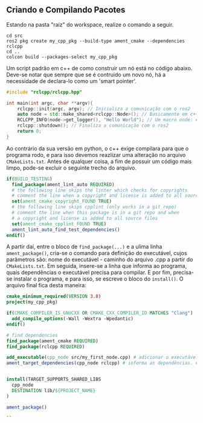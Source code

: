 ## Criando e Compilando Pacotes
Estando na pasta "raíz" do workspace, realize o comando a seguir.
```
cd src
ros2 pkg create my_cpp_pkg --build-type ament_cmake --dependencies rclcpp
cd ..
colcon build --packages-select my_cpp_pkg
```
Um script padrão em c++ de como construir um nó está no código abaixo. Deve-se notar que sempre que se é contruido um novo nó, há a necessidade de declara-lo como um 'smart pointer'.
```c++
#include "rclcpp/rclcpp.hpp"

int main(int argc, char **argv){
    rclcpp::init(argc, argv); // Inicializa a comunicação com o ros2
    auto node = std::make_shared<rclcpp::Node>(); // Basicamente em c++, todos os nós são criados como smart pointers
    RCLCPP_INFO(node->get_logger(), "Hello World"); // Um macro onde: #1 método de info do nó x. 2# a mensagem
    rclcpp::shutdown(); // Finaliza a comunicação com o ros2
    return 0;
}
```
Ao contrário da sua versão em python, o c++ exige compilara para que o programa rodo, e para isso devemos reazlizar uma alteração no arquivo `CMakeLists.txt`. Antes de qualquer coisa, a fim de possuir um código mais limpo, pode-se excluir o seguinte trecho do arquivo.
```cmake
if(BUILD_TESTING)
  find_package(ament_lint_auto REQUIRED)
  # the following line skips the linter which checks for copyrights
  # comment the line when a copyright and license is added to all source files
  set(ament_cmake_copyright_FOUND TRUE)
  # the following line skips cpplint (only works in a git repo)
  # comment the line when this package is in a git repo and when
  # a copyright and license is added to all source files
  set(ament_cmake_cpplint_FOUND TRUE)
  ament_lint_auto_find_test_dependencies()
endif()
```
A partir daí, entre o bloco de `find_package(...)` e a ulima linha `ament_package()`, cria-se o comando para definição do executável, cujos parâmetros são: nome do executável - caminho do arquivo .cpp a partir do `CMakeLists.txt`. Em seguida, insere-se a linha que informa ao programa, quais dependências o executável precisa para compilar. E por fim, precisa-se instalar o programa, e para isso, se escreve o bloco do `install()`. O arquivo final fica desta maneira:
```cmake
cmake_minimum_required(VERSION 3.8)
project(my_cpp_pkg)

if(CMAKE_COMPILER_IS_GNUCXX OR CMAKE_CXX_COMPILER_ID MATCHES "Clang")
  add_compile_options(-Wall -Wextra -Wpedantic)
endif()

# find dependencies
find_package(ament_cmake REQUIRED)
find_package(rclcpp REQUIRED)

add_executable(cpp_node src/my_first_node.cpp) # adicionar o executável. #1 nome do executável #2 caminho do arquivo
ament_target_dependencies(cpp_node rclcpp) # informa as dependências. #1 nome do executavel que foi criado na linha anterior #2 a dependência em si


install(TARGET_SUPPORTS_SHARED_LIBS
  cpp_node
  DESTINATION lib/${PROJECT_NAME}
)

ament_package()

``
